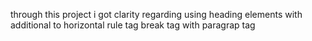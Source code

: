 through this project i got clarity regarding using heading elements with additional to horizontal rule tag break tag with paragrap tag

